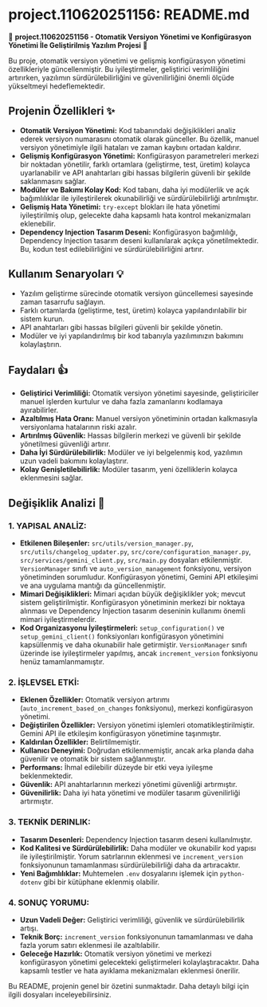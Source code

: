 # project.110620251156: README.md

🚀 **project.110620251156 - Otomatik Versiyon Yönetimi ve Konfigürasyon Yönetimi İle Geliştirilmiş Yazılım Projesi** 🚀

Bu proje, otomatik versiyon yönetimi ve gelişmiş konfigürasyon yönetimi özellikleriyle güncellenmiştir.  Bu iyileştirmeler, geliştirici verimliliğini artırırken, yazılımın sürdürülebilirliğini ve güvenilirliğini önemli ölçüde yükseltmeyi hedeflemektedir.

## Projenin Özellikleri ✨

* **Otomatik Versiyon Yönetimi:**  Kod tabanındaki değişiklikleri analiz ederek versiyon numarasını otomatik olarak günceller.  Bu özellik, manuel versiyon yönetimiyle ilgili hataları ve zaman kaybını ortadan kaldırır.
* **Gelişmiş Konfigürasyon Yönetimi:**  Konfigürasyon parametreleri merkezi bir noktadan yönetilir, farklı ortamlara (geliştirme, test, üretim) kolayca uyarlanabilir ve API anahtarları gibi hassas bilgilerin güvenli bir şekilde saklanmasını sağlar.
* **Modüler ve Bakımı Kolay Kod:**  Kod tabanı, daha iyi modülerlik ve açık bağımlılıklar ile iyileştirilerek okunabilirliği ve sürdürülebilirliği artırılmıştır.
* **Gelişmiş Hata Yönetimi:**  `try-except` blokları ile hata yönetimi iyileştirilmiş olup, gelecekte daha kapsamlı hata kontrol mekanizmaları eklenebilir.
* **Dependency Injection Tasarım Deseni:**  Konfigürasyon bağımlılığı, Dependency Injection tasarım deseni kullanılarak açıkça yönetilmektedir. Bu, kodun test edilebilirliğini ve sürdürülebilirliğini artırır.


## Kullanım Senaryoları 💡

* Yazılım geliştirme sürecinde otomatik versiyon güncellemesi sayesinde zaman tasarrufu sağlayın.
* Farklı ortamlarda (geliştirme, test, üretim) kolayca yapılandırılabilir bir sistem kurun.
* API anahtarları gibi hassas bilgileri güvenli bir şekilde yönetin.
* Modüler ve iyi yapılandırılmış bir kod tabanıyla yazılımınızın bakımını kolaylaştırın.


## Faydaları 👍

* **Geliştirici Verimliliği:** Otomatik versiyon yönetimi sayesinde, geliştiriciler manuel işlerden kurtulur ve daha fazla zamanlarını kodlamaya ayırabilirler.
* **Azaltılmış Hata Oranı:** Manuel versiyon yönetiminin ortadan kalkmasıyla versiyonlama hatalarının riski azalır.
* **Artırılmış Güvenlik:** Hassas bilgilerin merkezi ve güvenli bir şekilde yönetilmesi güvenliği artırır.
* **Daha İyi Sürdürülebilirlik:** Modüler ve iyi belgelenmiş kod, yazılımın uzun vadeli bakımını kolaylaştırır.
* **Kolay Genişletilebilirlik:** Modüler tasarım, yeni özelliklerin kolayca eklenmesini sağlar.


## Değişiklik Analizi 🔬

### 1. YAPISAL ANALİZ:

* **Etkilenen Bileşenler:** `src/utils/version_manager.py`, `src/utils/changelog_updater.py`, `src/core/configuration_manager.py`, `src/services/gemini_client.py`, `src/main.py` dosyaları etkilenmiştir.  `VersionManager` sınıfı ve `auto_version_management` fonksiyonu, versiyon yönetiminden sorumludur.  Konfigürasyon yönetimi, Gemini API etkileşimi ve ana uygulama mantığı da güncellenmiştir.
* **Mimari Değişiklikleri:** Mimari açıdan büyük değişiklikler yok; mevcut sistem geliştirilmiştir. Konfigürasyon yönetiminin merkezi bir noktaya alınması ve Dependency Injection tasarım deseninin kullanımı önemli mimari iyileştirmelerdir.
* **Kod Organizasyonu İyileştirmeleri:**  `setup_configuration()` ve `setup_gemini_client()` fonksiyonları konfigürasyon yönetimini kapsüllenmiş ve daha okunabilir hale getirmiştir.  `VersionManager` sınıfı üzerinde ise iyileştirmeler yapılmış, ancak `increment_version` fonksiyonu henüz tamamlanmamıştır.


### 2. İŞLEVSEL ETKİ:

* **Eklenen Özellikler:** Otomatik versiyon artırımı (`auto_increment_based_on_changes` fonksiyonu), merkezi konfigürasyon yönetimi.
* **Değiştirilen Özellikler:** Versiyon yönetimi işlemleri otomatikleştirilmiştir. Gemini API ile etkileşim konfigürasyon yönetimine taşınmıştır.
* **Kaldırılan Özellikler:**  Belirtilmemiştir.
* **Kullanıcı Deneyimi:** Doğrudan etkilenmemiştir, ancak arka planda daha güvenilir ve otomatik bir sistem sağlanmıştır.
* **Performans:** İhmal edilebilir düzeyde bir etki veya iyileşme beklenmektedir.
* **Güvenlik:** API anahtarlarının merkezi yönetimi güvenliği artırmıştır.
* **Güvenilirlik:**  Daha iyi hata yönetimi ve modüler tasarım güvenilirliği artırmıştır.


### 3. TEKNİK DERINLIK:

* **Tasarım Desenleri:** Dependency Injection tasarım deseni kullanılmıştır.
* **Kod Kalitesi ve Sürdürülebilirlik:**  Daha modüler ve okunabilir kod yapısı ile iyileştirilmiştir.  Yorum satırlarının eklenmesi ve `increment_version` fonksiyonunun tamamlanması sürdürülebilirliği daha da artıracaktır.
* **Yeni Bağımlılıklar:** Muhtemelen `.env` dosyalarını işlemek için `python-dotenv` gibi bir kütüphane eklenmiş olabilir.


### 4. SONUÇ YORUMU:

* **Uzun Vadeli Değer:** Geliştirici verimliliği, güvenlik ve sürdürülebilirlik artışı.
* **Teknik Borç:**  `increment_version` fonksiyonunun tamamlanması ve daha fazla yorum satırı eklenmesi ile azaltılabilir.
* **Geleceğe Hazırlık:**  Otomatik versiyon yönetimi ve merkezi konfigürasyon yönetimi gelecekteki geliştirmeleri kolaylaştıracaktır.  Daha kapsamlı testler ve hata ayıklama mekanizmaları eklenmesi önerilir.


Bu README, projenin genel bir özetini sunmaktadır. Daha detaylı bilgi için ilgili dosyaları inceleyebilirsiniz.